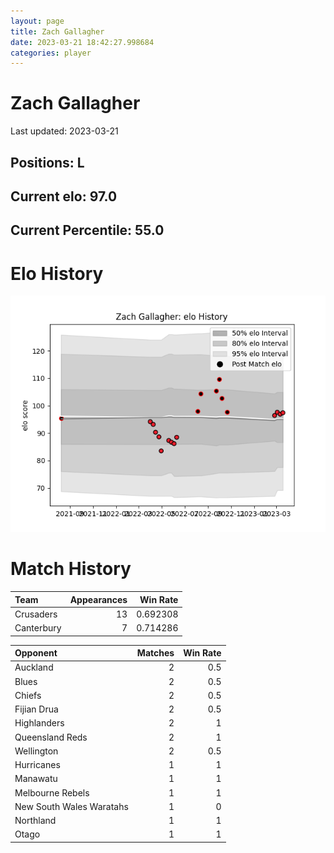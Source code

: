 ```yaml
---  
layout: page  
title: Zach Gallagher  
date: 2023-03-21 18:42:27.998684  
categories: player  
---
```

# Zach Gallagher


Last updated: 2023-03-21
## Positions: L

## Current elo: 97.0

## Current Percentile: 55.0

# Elo History


![elo history](history_ZachGallagher.png)
# Match History


| Team       |   Appearances |   Win Rate |
|:-----------|--------------:|-----------:|
| Crusaders  |            13 |   0.692308 |
| Canterbury |             7 |   0.714286 |

| Opponent                 |   Matches |   Win Rate |
|:-------------------------|----------:|-----------:|
| Auckland                 |         2 |        0.5 |
| Blues                    |         2 |        0.5 |
| Chiefs                   |         2 |        0.5 |
| Fijian Drua              |         2 |        0.5 |
| Highlanders              |         2 |        1   |
| Queensland Reds          |         2 |        1   |
| Wellington               |         2 |        0.5 |
| Hurricanes               |         1 |        1   |
| Manawatu                 |         1 |        1   |
| Melbourne Rebels         |         1 |        1   |
| New South Wales Waratahs |         1 |        0   |
| Northland                |         1 |        1   |
| Otago                    |         1 |        1   |